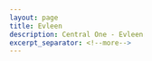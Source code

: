 ```yaml
---
layout: page
title: Evleen
description: Central One - Evleen
excerpt_separator: <!--more-->
---
```

